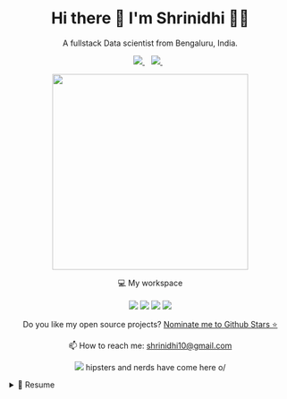 <h1 align='center'>
  Hi there 👋 I'm Shrinidhi 👨‍💻
</h1>

<p align='center'>
  A fullstack Data scientist from Bengaluru, India.
</p>



<p align='center'>
  
  <a href="https://www.linkedin.com/in/shrinidhisuresha/">
    <img src="https://img.shields.io/badge/linkedin-%230077B5.svg?&style=for-the-badge&logo=linkedin&logoColor=white" />
  </a>&nbsp;&nbsp;
  <a href="https://www.instagram.com/shrinidhisuresha/">
    <img src="https://img.shields.io/badge/instagram-%23E4405F.svg?&style=for-the-badge&logo=instagram&logoColor=white" />        
  </a>&nbsp;&nbsp;
  
</p>

<p align='center'>
  <a href="#"><img src="https://github-readme-stats.vercel.app/api?username=shrinidhisuresha&show_icons=true&count_private=true&theme=dark" width="350"></a>
</p>

<p align='center'>
  💻 My workspace<br/><br/>
  <img src="https://shields.io/badge/MacOS--9cf?logo=Apple&style=for-the-badge&logo=macos&logoColor=white%22" />
  <img src="https://img.shields.io/badge/RAM-16GB-%230071C5.svg?&style=for-the-badge&logoColor=white" />
  <img src="https://img.shields.io/badge/nVIDIA-%2376B900.svg?style=for-the-badge&logo=nVIDIA&logoColor=white" />
  <img src="https://img.shields.io/badge/AWS-%23FF9900.svg?style=for-the-badge&logo=amazon-aws&logoColor=white" />
</p>

<p align='center'>
  Do you like my open source projects? <a href='https://stars.github.com/nominate/'>Nominate me to Github Stars ⭐</a>
</p>

<!-- <details align='center'>
  <summary>:zap: My workspace specs</summary>
</details>-->

<p align='center'>
  📫 How to reach me: <a href='mailto:shrinidhi10@gmail.com'>shrinidhi10@gmail.com</a>
</p>
<p align='center'>
  <a href="#"><img src="https://badges.pufler.dev/visits/shrinidhisuresha/shrinidhisuresha"></a> hipsters and nerds have come here o/
</p>

<details>
  <summary>📃 Resume</summary>


## Education

- 📖 **Post Graduate Diploma in Artificial Intelegence and Machine learning**\
📆 2019 - 20\
📍 **IIIT-B** - Bengaluru, India



- 📖 **BE in Telecommunication**\
📆 2005 - 2009\
📍 **MVJCE** - Bengaluru, India

  
  
## Experience
<img align="center" src="https://img.shields.io/badge/Oracle-F80000?style=for-the-badge&logo=oracle&logoColor=white" />
<img align="center" src="https://img.shields.io/badge/cassandra-%231287B1.svg?style=for-the-badge&logo=apache-cassandra&logoColor=white" />
<img align="center" src="https://img.shields.io/badge/Couchbase-EA2328?style=for-the-badge&logo=couchbase&logoColor=white" />
<img align="center" src="https://img.shields.io/badge/Single%20Store-AA00FF?style=for-the-badge&logo=singlestore&logoColor=white" />
<img align="center" src="https://img.shields.io/badge/Anaconda-%2344A833.svg?style=for-the-badge&logo=anaconda&logoColor=white" />
<img align="center" src="https://img.shields.io/badge/FastAPI-005571?style=for-the-badge&logo=fastapi" />
<img align="center" src="https://img.shields.io/badge/flask-%23000.svg?style=for-the-badge&logo=flask&logoColor=white" />
<img align="center" src="https://img.shields.io/badge/opencv-%23white.svg?style=for-the-badge&logo=opencv&logoColor=white" />
<img align="center" src="https://img.shields.io/badge/AWS-%23FF9900.svg?style=for-the-badge&logo=amazon-aws&logoColor=white" />
<img align="center" src="https://img.shields.io/badge/Visual%20Studio%20Code-0078d7.svg?style=for-the-badge&logo=visual-studio-code&logoColor=white" />
<img align="center" src="https://img.shields.io/badge/python-3670A0?style=for-the-badge&logo=python&logoColor=ffdd54" />
<img align="center" src="https://img.shields.io/badge/scala-%23DC322F.svg?style=for-the-badge&logo=scala&logoColor=white" />
<img align="center" src="https://img.shields.io/badge/scikit--learn-%23F7931E.svg?style=for-the-badge&logo=scikit-learn&logoColor=white" />
<img align="center" src="https://img.shields.io/badge/TensorFlow-%23FF6F00.svg?style=for-the-badge&logo=TensorFlow&logoColor=white" />
<img align="center" src="https://img.shields.io/badge/Keras-%23D00000.svg?style=for-the-badge&logo=Keras&logoColor=white" />
<img align="center" src="https://img.shields.io/badge/pandas-%23150458.svg?style=for-the-badge&logo=pandas&logoColor=white" />
<img align="center" src="https://img.shields.io/badge/kubernetes-%23326ce5.svg?style=for-the-badge&logo=kubernetes&logoColor=white" />
<img align="center" src="https://img.shields.io/badge/docker-%230db7ed.svg?style=for-the-badge&logo=docker&logoColor=white" />
<img align="center" src="https://img.shields.io/badge/node.js-6DA55F?style=for-the-badge&logo=node.js&logoColor=white" />
<img align="center" src="https://img.shields.io/badge/flask-%23000.svg?style=for-the-badge&logo=flask&logoColor=white" />
<img align="center" src="https://img.shields.io/badge/Apache_Spark-%23DC322F.svg?style=for-the-badge&logo=apachespark&logoColor=#E35A16" />
  

- 👨‍💻 **Associate Director - Data Science and Engineering**\
📆 2014 - moment\
📍 **Mavenir** - Bengaluru, India

- 👨‍💻 **Software Engineer**\
📆 2013 - 2014\
📍 **CenturyLink** - Bengaluru, India

- 👨‍💻 **Software Engineer**\
📆 2011 - 2013\
📍 **Huawei** - Bengaluru, India

- 👨‍💻 **RSE**\
📆 2010 - 2011\
📍 **IBM** - Bengaluru, India

- 👨‍💻 **Engineer**\
📆 2009 - 2010\
📍 **Tranquil Telecom** - Bengaluru, India
<!--## Skills

<img align="right" src="https://img.shields.io/badge/(My)SQL-4479A1?logo=mysql&logoColor=white" />
<img align="right" src="https://img.shields.io/badge/BASH-4EAA25?logo=gnu-bash&logoColor=white" />
<img align="right" src="https://img.shields.io/badge/PHP-777BB4?logo=php&logoColor=white" />
<img align="right" src="https://img.shields.io/badge/Go-00ADD8?logo=go&logoColor=white" />
<img align="right" src="https://img.shields.io/badge/Python-3776AB?logo=python&logoColor=white" />
<img align="right" src="https://img.shields.io/badge/C Sharp-239120?logo=c-sharp&logoColor=white" />
<img align="right" src="https://img.shields.io/badge/C++-00599C?logo=c%2B%2B&logoColor=white" />
<img align="right" src="https://img.shields.io/badge/C-A8B9CC?logo=c&logoColor=white" />

**Programming**

<img align="right" src="https://img.shields.io/badge/Arch-1793D1?logo=arch-linux&logoColor=white" />
<img align="right" src="https://img.shields.io/badge/Fedora-294172?logo=fedora&logoColor=white" />
<img align="right" src="https://img.shields.io/badge/Debian-A81D33?logo=debian&logoColor=white" />
<img align="right" src="https://img.shields.io/badge/Ubuntu-E95420?logo=ubuntu&logoColor=white" />
<img align="right" src="https://img.shields.io/badge/Windows-0078D6?logo=windows&logoColor=white" />

**Operating Systems**

<img align="right" src="https://img.shields.io/badge/English-B2-blue?logo=data:image/svg%2bxml;base64,PHN2ZyB4bWxucz0iaHR0cDovL3d3dy53My5vcmcvMjAwMC9zdmciIGlkPSJmbGFnLWljb24tY3NzLWdiLWVuZyIgdmlld0JveD0iMCAwIDY0MCA0ODAiPgogIDxwYXRoIGZpbGw9IiNmZmYiIGQ9Ik0wIDBoNjQwdjQ4MEgweiIvPgogIDxwYXRoIGZpbGw9IiNjZTExMjQiIGQ9Ik0yODEuNiAwaDc2Ljh2NDgwaC03Ni44eiIvPgogIDxwYXRoIGZpbGw9IiNjZTExMjQiIGQ9Ik0wIDIwMS42aDY0MHY3Ni44SDB6Ii8+Cjwvc3ZnPgo=" />
<img align="right" src="https://img.shields.io/badge/Italian-mother tongue-green?logo=data:image/svg%2bxml;base64,PHN2ZyB4bWxucz0iaHR0cDovL3d3dy53My5vcmcvMjAwMC9zdmciIGlkPSJmbGFnLWljb24tY3NzLWl0IiB2aWV3Qm94PSIwIDAgNjQwIDQ4MCI+DQogIDxnIGZpbGwtcnVsZT0iZXZlbm9kZCIgc3Ryb2tlLXdpZHRoPSIxcHQiPg0KICAgIDxwYXRoIGZpbGw9IiNmZmYiIGQ9Ik0wIDBoNjQwdjQ4MEgweiIvPg0KICAgIDxwYXRoIGZpbGw9IiMwMDkyNDYiIGQ9Ik0wIDBoMjEzLjN2NDgwSDB6Ii8+DQogICAgPHBhdGggZmlsbD0iI2NlMmIzNyIgZD0iTTQyNi43IDBINjQwdjQ4MEg0MjYuN3oiLz4NCiAgPC9nPg0KPC9zdmc+" />
<details>
  <summary>📦 Packages</summary>
  
  

| Name                 | A short summary                              | Install   | Downloads |
| -------------------- | -------------------------------------------- | --------- | --------- |
| [Slack Exception Send](https://github.com/alexandresanlim/DotNet.Slack.ExceptionSend) | Send exceptions from applications to Slack.  | [![Nuget](https://img.shields.io/nuget/v/Slack.Exception.Send)](https://www.nuget.org/packages/Slack.Exception.Send) | [![Nuget](https://img.shields.io/nuget/dt/Slack.Exception.Send)](https://www.nuget.org/packages/Slack.Exception.Send) |
| [BrazilHolidays.Net](https://github.com/alexandresanlim/BrazilHolidays.Net)   | Work with Brazil holidays on applications.   | [![Nuget](https://img.shields.io/nuget/v/BrazilHolidays.Net)](https://www.nuget.org/packages/BrazilHolidays.Net) | [![Nuget](https://img.shields.io/nuget/dt/BrazilHolidays.Net)](https://www.nuget.org/packages/BrazilHolidays.Net) |
<!-- | Content Cell         | Content Cell                                | link | link | -->
  -->
</details>


</details>


  

<!--
**alexandresanlim/alexandresanlim** is a ✨ _special_ ✨ repository because its `README.md` (this file) appears on your GitHub profile.

Here are some ideas to get you started:

- 🔭 I’m currently working on ...
- 🌱 I’m currently learning ...
- 👯 I’m looking to collaborate on ...
- 🤔 I’m looking for help with ...
- 💬 Ask me about ...
- 📫 How to reach me: ...
- 😄 Pronouns: ...
- ⚡ Fun fact: ...
-->
